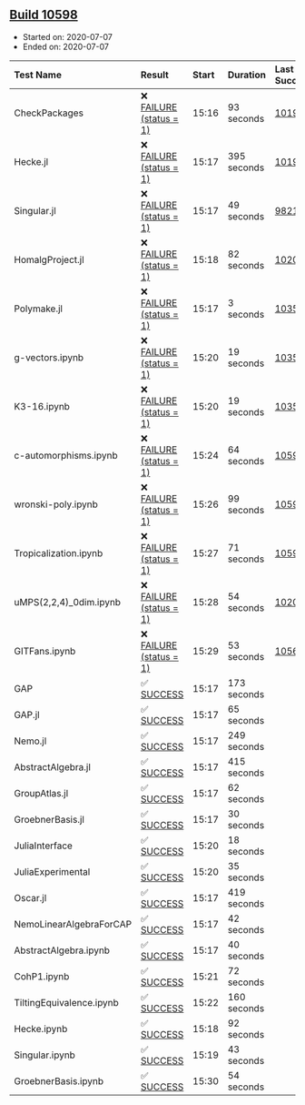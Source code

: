 ## [Build 10598](https://oscarci.mathematik.uni-kl.de/job/oscar/10598/)

* Started on: 2020-07-07
* Ended on: 2020-07-07

| Test Name    | Result | Start | Duration | Last Success | First Failure |
|:-------------|:-------|:------|:---------|:-------------|:--------------|
| CheckPackages | ❌ [FAILURE (status = 1)](https://oscarci.mathematik.uni-kl.de/job/oscar/10598/artifact/logs/build-10598/CheckPackages.log) | 15:16 | 93 seconds | [10197](https://oscarci.mathematik.uni-kl.de/job/oscar/10197/) | [10198](https://oscarci.mathematik.uni-kl.de/job/oscar/10198/) |
| Hecke.jl | ❌ [FAILURE (status = 1)](https://oscarci.mathematik.uni-kl.de/job/oscar/10598/artifact/logs/build-10598/Hecke.jl.log) | 15:17 | 395 seconds | [10197](https://oscarci.mathematik.uni-kl.de/job/oscar/10197/) | [10198](https://oscarci.mathematik.uni-kl.de/job/oscar/10198/) |
| Singular.jl | ❌ [FAILURE (status = 1)](https://oscarci.mathematik.uni-kl.de/job/oscar/10598/artifact/logs/build-10598/Singular.jl.log) | 15:17 | 49 seconds | [9821](https://oscarci.mathematik.uni-kl.de/job/oscar/9821/) | [9822](https://oscarci.mathematik.uni-kl.de/job/oscar/9822/) |
| HomalgProject.jl | ❌ [FAILURE (status = 1)](https://oscarci.mathematik.uni-kl.de/job/oscar/10598/artifact/logs/build-10598/HomalgProject.jl.log) | 15:18 | 82 seconds | [10209](https://oscarci.mathematik.uni-kl.de/job/oscar/10209/) | [10210](https://oscarci.mathematik.uni-kl.de/job/oscar/10210/) |
| Polymake.jl | ❌ [FAILURE (status = 1)](https://oscarci.mathematik.uni-kl.de/job/oscar/10598/artifact/logs/build-10598/Polymake.jl.log) | 15:17 | 3 seconds | [10356](https://oscarci.mathematik.uni-kl.de/job/oscar/10356/) | [10357](https://oscarci.mathematik.uni-kl.de/job/oscar/10357/) |
| g-vectors.ipynb | ❌ [FAILURE (status = 1)](https://oscarci.mathematik.uni-kl.de/job/oscar/10598/artifact/logs/build-10598/g-vectors.ipynb.log) | 15:20 | 19 seconds | [10356](https://oscarci.mathematik.uni-kl.de/job/oscar/10356/) | [10357](https://oscarci.mathematik.uni-kl.de/job/oscar/10357/) |
| K3-16.ipynb | ❌ [FAILURE (status = 1)](https://oscarci.mathematik.uni-kl.de/job/oscar/10598/artifact/logs/build-10598/K3-16.ipynb.log) | 15:20 | 19 seconds | [10356](https://oscarci.mathematik.uni-kl.de/job/oscar/10356/) | [10357](https://oscarci.mathematik.uni-kl.de/job/oscar/10357/) |
| c-automorphisms.ipynb | ❌ [FAILURE (status = 1)](https://oscarci.mathematik.uni-kl.de/job/oscar/10598/artifact/logs/build-10598/c-automorphisms.ipynb.log) | 15:24 | 64 seconds | [10597](https://oscarci.mathematik.uni-kl.de/job/oscar/10597/) | [10598](https://oscarci.mathematik.uni-kl.de/job/oscar/10598/) |
| wronski-poly.ipynb | ❌ [FAILURE (status = 1)](https://oscarci.mathematik.uni-kl.de/job/oscar/10598/artifact/logs/build-10598/wronski-poly.ipynb.log) | 15:26 | 99 seconds | [10597](https://oscarci.mathematik.uni-kl.de/job/oscar/10597/) | [10598](https://oscarci.mathematik.uni-kl.de/job/oscar/10598/) |
| Tropicalization.ipynb | ❌ [FAILURE (status = 1)](https://oscarci.mathematik.uni-kl.de/job/oscar/10598/artifact/logs/build-10598/Tropicalization.ipynb.log) | 15:27 | 71 seconds | [10592](https://oscarci.mathematik.uni-kl.de/job/oscar/10592/) | [10593](https://oscarci.mathematik.uni-kl.de/job/oscar/10593/) |
| uMPS(2,2,4)_0dim.ipynb | ❌ [FAILURE (status = 1)](https://oscarci.mathematik.uni-kl.de/job/oscar/10598/artifact/logs/build-10598/uMPS-2-2-4-_0dim.ipynb.log) | 15:28 | 54 seconds | [10209](https://oscarci.mathematik.uni-kl.de/job/oscar/10209/) | [10210](https://oscarci.mathematik.uni-kl.de/job/oscar/10210/) |
| GITFans.ipynb | ❌ [FAILURE (status = 1)](https://oscarci.mathematik.uni-kl.de/job/oscar/10598/artifact/logs/build-10598/GITFans.ipynb.log) | 15:29 | 53 seconds | [10566](https://oscarci.mathematik.uni-kl.de/job/oscar/10566/) | [10567](https://oscarci.mathematik.uni-kl.de/job/oscar/10567/) |
| GAP | ✅ [SUCCESS](https://oscarci.mathematik.uni-kl.de/job/oscar/10598/artifact/logs/build-10598/GAP.log) | 15:17 | 173 seconds |  |  |
| GAP.jl | ✅ [SUCCESS](https://oscarci.mathematik.uni-kl.de/job/oscar/10598/artifact/logs/build-10598/GAP.jl.log) | 15:17 | 65 seconds |  |  |
| Nemo.jl | ✅ [SUCCESS](https://oscarci.mathematik.uni-kl.de/job/oscar/10598/artifact/logs/build-10598/Nemo.jl.log) | 15:17 | 249 seconds |  |  |
| AbstractAlgebra.jl | ✅ [SUCCESS](https://oscarci.mathematik.uni-kl.de/job/oscar/10598/artifact/logs/build-10598/AbstractAlgebra.jl.log) | 15:17 | 415 seconds |  |  |
| GroupAtlas.jl | ✅ [SUCCESS](https://oscarci.mathematik.uni-kl.de/job/oscar/10598/artifact/logs/build-10598/GroupAtlas.jl.log) | 15:17 | 62 seconds |  |  |
| GroebnerBasis.jl | ✅ [SUCCESS](https://oscarci.mathematik.uni-kl.de/job/oscar/10598/artifact/logs/build-10598/GroebnerBasis.jl.log) | 15:17 | 30 seconds |  |  |
| JuliaInterface | ✅ [SUCCESS](https://oscarci.mathematik.uni-kl.de/job/oscar/10598/artifact/logs/build-10598/JuliaInterface.log) | 15:20 | 18 seconds |  |  |
| JuliaExperimental | ✅ [SUCCESS](https://oscarci.mathematik.uni-kl.de/job/oscar/10598/artifact/logs/build-10598/JuliaExperimental.log) | 15:20 | 35 seconds |  |  |
| Oscar.jl | ✅ [SUCCESS](https://oscarci.mathematik.uni-kl.de/job/oscar/10598/artifact/logs/build-10598/Oscar.jl.log) | 15:17 | 419 seconds |  |  |
| NemoLinearAlgebraForCAP | ✅ [SUCCESS](https://oscarci.mathematik.uni-kl.de/job/oscar/10598/artifact/logs/build-10598/NemoLinearAlgebraForCAP.log) | 15:17 | 42 seconds |  |  |
| AbstractAlgebra.ipynb | ✅ [SUCCESS](https://oscarci.mathematik.uni-kl.de/job/oscar/10598/artifact/logs/build-10598/AbstractAlgebra.ipynb.log) | 15:17 | 40 seconds |  |  |
| CohP1.ipynb | ✅ [SUCCESS](https://oscarci.mathematik.uni-kl.de/job/oscar/10598/artifact/logs/build-10598/CohP1.ipynb.log) | 15:21 | 72 seconds |  |  |
| TiltingEquivalence.ipynb | ✅ [SUCCESS](https://oscarci.mathematik.uni-kl.de/job/oscar/10598/artifact/logs/build-10598/TiltingEquivalence.ipynb.log) | 15:22 | 160 seconds |  |  |
| Hecke.ipynb | ✅ [SUCCESS](https://oscarci.mathematik.uni-kl.de/job/oscar/10598/artifact/logs/build-10598/Hecke.ipynb.log) | 15:18 | 92 seconds |  |  |
| Singular.ipynb | ✅ [SUCCESS](https://oscarci.mathematik.uni-kl.de/job/oscar/10598/artifact/logs/build-10598/Singular.ipynb.log) | 15:19 | 43 seconds |  |  |
| GroebnerBasis.ipynb | ✅ [SUCCESS](https://oscarci.mathematik.uni-kl.de/job/oscar/10598/artifact/logs/build-10598/GroebnerBasis.ipynb.log) | 15:30 | 54 seconds |  |  |
